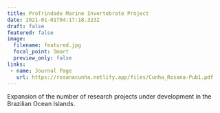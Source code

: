 ```yaml
---
title: ProTrindade Marine Invertebrate Project
date: 2021-01-01T04:17:18.323Z
draft: false
featured: false
image:
  filename: featured.jpg
  focal_point: Smart
  preview_only: false
links:
 - name: Journal Page
   url: https://rosanacunha.netlify.app/files/Cunha_Rosana-Pub1.pdf
---
```

Expansion of the number of research projects under development in the Brazilian Ocean Islands.
